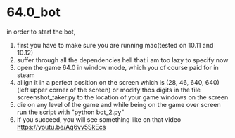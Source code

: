 # 64.0_bot

in order to start the bot, 
1. first you have to make sure you are running mac(tested on 10.11 and 10.12)
2. suffer through all the dependencies hell that i am too lazy to specify now
3. open the game 64.0 in window mode, which you of course paid for in steam
4. allign it in a perfect position on the screen which is (28, 46, 640, 640) (left upper corner of the screen) or modify thos digits in the file screenshot_taker.py to the location of your game windows on the screen
5. die on any level of the game and while being on the game over screen run the script with "python bot_2.py"
6. if you succeed, you will see something like on that video 
https://youtu.be/Aq6vv5SkEcs
